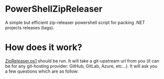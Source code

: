 # PowerShellZipReleaser
A simple but efficient zip-releaser powershell script for packing .NET projects releases (tags).

# How does it work?
[ZipReleaser.ps1](ZipReleaser.ps1) should be run. It will take a git-upstream url from you (it can be for any git-hosting provider: GitHub, GitLab, Azure, etc...). It will ask you a few questions which are as follow:



